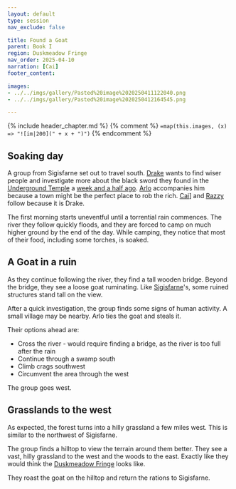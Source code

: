 ```yaml
---
layout: default
type: session
nav_exclude: false

title: Found a Goat
parent: Book I
region: Duskmeadow Fringe
nav_order: 2025-04-10
narration: [Cai]
footer_content: 

images:
- ../../imgs/gallery/Pasted%20image%2020250411122040.png
- ../../imgs/gallery/Pasted%20image%2020250412164545.png

---
```


{% include header_chapter.md %}
{% comment %}
`=map(this.images, (x) => "![im|200](" + x + ")")`
{% endcomment %}

## Soaking day

A group from Sigisfarne set out to travel south.
[Drake](directory/Sigisfarne/Drake.md) wants to find wiser people and investigate more about the black sword they found in the [Underground Temple](directory/DuskmeadowFringe/UndergroundTemple.md) a [week and a half ago](../../campaigns/Book_01/ep_009.md).
[Arlo](directory/Sigisfarne/Arlo.md) accompanies him because a town might be the perfect place to rob the rich.
[Cai](directory/Sigisfarne/Cai.md)] and [Razzy](directory/Sigisfarne/Razvan.md) follow because it is Drake.

The first morning starts uneventful until a torrential rain commences.
The river they follow quickly floods, and they are forced to camp on much higher ground by the end of the day.
While camping, they notice that most of their food, including some torches, is soaked.

## A Goat in a ruin

As they continue following the river, they find a tall wooden bridge.
Beyond the bridge, they see a loose goat ruminating.
Like [Sigisfarne](directory/Sigisfarne/index.md)'s, some ruined structures stand tall on the view.

After a quick investigation, the group finds some signs of human activity.
A small village may be nearby.
Arlo ties the goat and steals it.

Their options ahead are:

- Cross the river - would require finding a bridge, as the river is too full after the rain
- Continue through a swamp south
- Climb crags southwest
- Circumvent the area through the west

The group goes west.

## Grasslands to the west

As expected, the forest turns into a hilly grassland a few miles west.
This is similar to the northwest of Sigisfarne.

The group finds a hilltop to view the terrain around them better.
They see a vast, hilly grassland to the west and the woods to the east.
Exactly like they would think the [Duskmeadow Fringe](directory/DuskmeadowFringe/index.md) looks like.

They roast the goat on the hilltop and return the rations to Sigisfarne.
